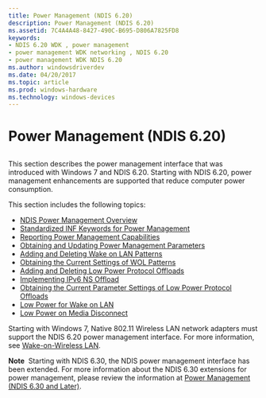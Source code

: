 ```yaml
---
title: Power Management (NDIS 6.20)
description: Power Management (NDIS 6.20)
ms.assetid: 7C4A4A48-8427-490C-B695-D806A7825FD8
keywords:
- NDIS 6.20 WDK , power management
- power management WDK networking , NDIS 6.20
- power management WDK NDIS 6.20
ms.author: windowsdriverdev
ms.date: 04/20/2017
ms.topic: article
ms.prod: windows-hardware
ms.technology: windows-devices
---
```


# Power Management (NDIS 6.20)


## <a href="" id="ddk-ndis-6-20-power-management-ng"></a>


This section describes the power management interface that was introduced with Windows 7 and NDIS 6.20. Starting with NDIS 6.20, power management enhancements are supported that reduce computer power consumption.

This section includes the following topics:

-   [NDIS Power Management Overview](ndis-power-management-overview.md)
-   [Standardized INF Keywords for Power Management](standardized-inf-keywords-for-power-management.md)
-   [Reporting Power Management Capabilities](reporting-power-management-capabilities.md)
-   [Obtaining and Updating Power Management Parameters](obtaining-and-updating-power-management-parameters.md)
-   [Adding and Deleting Wake on LAN Patterns](adding-and-deleting-wake-on-lan-patterns.md)
-   [Obtaining the Current Settings of WOL Patterns](obtaining-the-current-settings-of-wol-patterns.md)
-   [Adding and Deleting Low Power Protocol Offloads](adding-and-deleting-low-power-protocol-offloads.md)
-   [Implementing IPv6 NS Offload](implementing-ipv6-ns-offload.md)
-   [Obtaining the Current Parameter Settings of Low Power Protocol Offloads](obtaining-the-current-parameter-settings-of-low-power-protocol-offload.md)
-   [Low Power for Wake on LAN](low-power-for-wake-on-lan.md)
-   [Low Power on Media Disconnect](low-power-on-media-disconnect.md)

Starting with Windows 7, Native 802.11 Wireless LAN network adapters must support the NDIS 6.20 power management interface. For more information, see [Wake-on-Wireless LAN](wake-on-wireless-lan.md).

**Note**  Starting with NDIS 6.30, the NDIS power management interface has been extended. For more information about the NDIS 6.30 extensions for power management, please review the information at [Power Management (NDIS 6.30 and Later)](https://msdn.microsoft.com/library/windows/hardware/hh440160).

 

 

 





